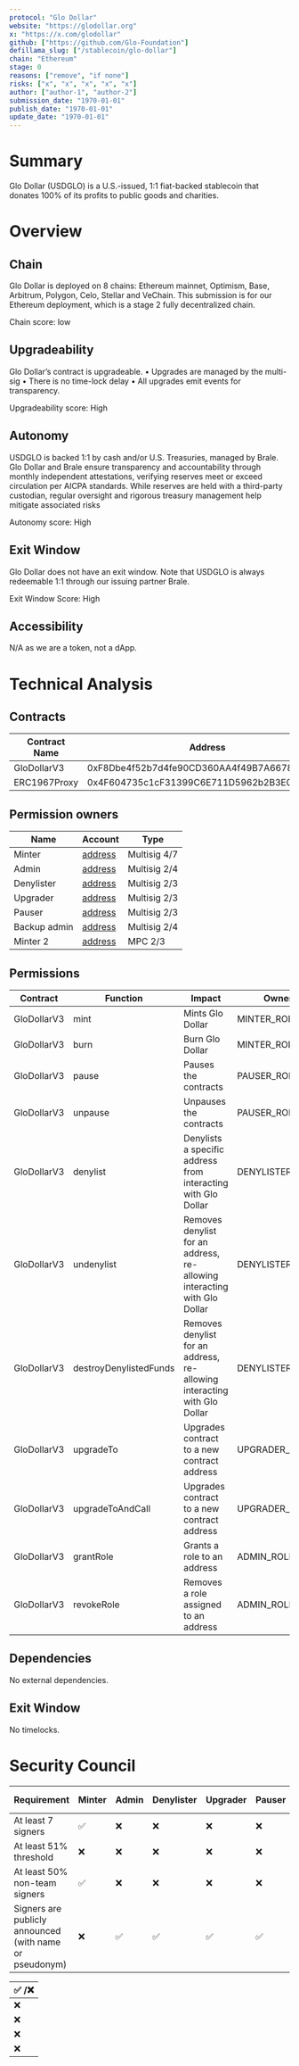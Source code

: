 ```yaml
---
protocol: "Glo Dollar"
website: "https://glodollar.org"
x: "https://x.com/glodollar"
github: ["https://github.com/Glo-Foundation"]
defillama_slug: ["/stablecoin/glo-dollar"]
chain: "Ethereum"
stage: 0
reasons: ["remove", "if none"]
risks: ["x", "x", "x", "x", "x"]
author: ["author-1", "author-2"]
submission_date: "1970-01-01"
publish_date: "1970-01-01"
update_date: "1970-01-01"
---
```


# Summary

Glo Dollar (USDGLO) is a U.S.-issued, 1:1 fiat-backed stablecoin that donates 100% of its profits to public goods and charities.   

# Overview

## Chain

Glo Dollar is deployed on 8 chains: Ethereum mainnet, Optimism, Base, Arbitrum, Polygon, Celo, Stellar and VeChain. This submission is for our Ethereum deployment, which is a stage 2 fully decentralized chain.

Chain score: low

## Upgradeability

Glo Dollar’s contract is upgradeable.
   •  Upgrades are managed by the multi-sig
   •  There is no time-lock delay
   •  All upgrades emit events for transparency.

Upgradeability score: High


## Autonomy

USDGLO is backed 1:1 by cash and/or U.S. Treasuries, managed by Brale. Glo Dollar and Brale ensure transparency and accountability through monthly independent attestations, verifying reserves meet or exceed circulation per AICPA standards. While reserves are held with a third-party custodian, regular oversight and rigorous treasury management help mitigate associated risks


Autonomy score: High


## Exit Window

Glo Dollar does not have an exit window. Note that USDGLO is always redeemable 1:1 through our issuing partner Brale. 

Exit Window Score: High


## Accessibility

N/A as we are a token, not a dApp. 



# Technical Analysis

## Contracts

| Contract Name | Address |
| ------------- | ------- |
| GloDollarV3    | 0xF8Dbe4f52b7d4fe90CD360AA4f49B7A66783C56f   |
| ERC1967Proxy   | 0x4F604735c1cF31399C6E711D5962b2B3E0225AD3   |

## Permission owners

| Name | Account                                       | Type         |
| ---- | --------------------------------------------- | ------------ |
| Minter       | [address](https://etherscan.io/address/0x18216283a5045E8719D0F8B3617Ab6B14fC4d479) | Multisig 4/7 |
| Admin        | [address](https://etherscan.io/address/0x284797b8dA4909755FCA06Fa02BF81c0dae9a0E3) | Multisig 2/4 |
| Denylister   | [address](https://etherscan.io/address/0x1135A985908639b5a218B351d16A61e084CFF7a1) | Multisig 2/3 |
| Upgrader     | [address](https://etherscan.io/address/0xDf04400bBE27Cbe51F53737AFC446c04F355cC5B) | Multisig 2/3 |
| Pauser       | [address](https://etherscan.io/address/0xeBE0ef4cF72e9ACf37F4337355b56427a09C8F89) | Multisig 2/3 |
| Backup admin | [address](https://etherscan.io/address/0x4ff994674c2B2c385Ab225C1164844cf15dDbb6a) | Multisig 2/4 |
| Minter 2     | [address](https://etherscan.io/address/0x284797b8dA4909755FCA06Fa02BF81c0dae9a0E3) | MPC 2/3 |


## Permissions

| Contract      | Function     | Impact      | Owner                   |
| ------------- | ------------ | ----------- | ----------------------- |
| GloDollarV3     | mint   | Mints Glo Dollar  | MINTER_ROLE |
| GloDollarV3     | burn   | Burn Glo Dollar   | MINTER_ROLE |
| GloDollarV3     | pause  | Pauses the contracts   | PAUSER_ROLE |
| GloDollarV3     | unpause  | Unpauses the contracts   | PAUSER_ROLE |
| GloDollarV3     | denylist  | Denylists a specific address from interacting with Glo Dollar   | DENYLISTER_ROLE |
| GloDollarV3     | undenylist  | Removes denylist for an address, re-allowing interacting with Glo Dollar   | DENYLISTER_ROLE |
| GloDollarV3     | destroyDenylistedFunds  | Removes denylist for an address, re-allowing interacting with Glo Dollar   | DENYLISTER_ROLE |
| GloDollarV3     | upgradeTo  | Upgrades contract to a new contract address   | UPGRADER_ROLE |
| GloDollarV3     | upgradeToAndCall  | Upgrades contract to a new contract address   | UPGRADER_ROLE |
| GloDollarV3     | grantRole  | Grants a role to an address   | ADMIN_ROLE |
| GloDollarV3     | revokeRole  | Removes a role assigned to an address   | ADMIN_ROLE |

## Dependencies

No external dependencies.

## Exit Window

No timelocks.

# Security Council

| Requirement                                             | Minter  | Admin   | Denylister | Upgrader | Pauser | Backup admin | Minter 2 |
| ------------------------------------------------------- | ------  | ------   | ------     | ------   | ------ | ------       | ------ |
| At least 7 signers                                      | ✅      |  ❌     | ❌         | ❌      | ❌     | ❌           | ❌     |
| At least 51% threshold                                  | ❌      |  ❌     | ❌         | ❌      | ❌     | ❌           | ❌     |
| At least 50% non-team signers                           | ✅      |  ❌     | ❌         | ❌      | ❌     | ❌           | ❌     |
| Signers are publicly announced (with name or pseudonym) | ❌      |  ✅     | ✅         | ✅      | ✅     | ❌           | ❌     |



 ✅ /❌ |
 ------ |
 ❌     |
 ❌     |
 ❌     |
 ❌     |